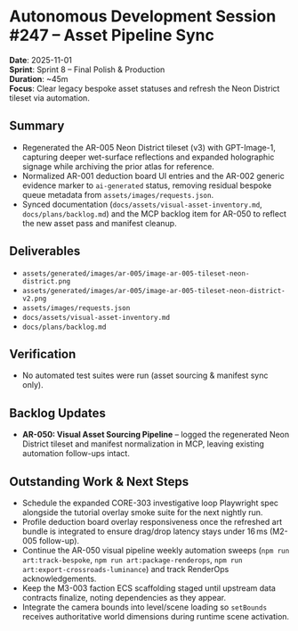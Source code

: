 # Autonomous Development Session #247 – Asset Pipeline Sync
**Date**: 2025-11-01  
**Sprint**: Sprint 8 – Final Polish & Production  
**Duration**: ~45m  
**Focus**: Clear legacy bespoke asset statuses and refresh the Neon District tileset via automation.

## Summary
- Regenerated the AR-005 Neon District tileset (v3) with GPT-Image-1, capturing deeper wet-surface reflections and expanded holographic signage while archiving the prior atlas for reference.
- Normalized AR-001 deduction board UI entries and the AR-002 generic evidence marker to `ai-generated` status, removing residual bespoke queue metadata from `assets/images/requests.json`.
- Synced documentation (`docs/assets/visual-asset-inventory.md`, `docs/plans/backlog.md`) and the MCP backlog item for AR-050 to reflect the new asset pass and manifest cleanup.

## Deliverables
- `assets/generated/images/ar-005/image-ar-005-tileset-neon-district.png`
- `assets/generated/images/ar-005/image-ar-005-tileset-neon-district-v2.png`
- `assets/images/requests.json`
- `docs/assets/visual-asset-inventory.md`
- `docs/plans/backlog.md`

## Verification
- No automated test suites were run (asset sourcing & manifest sync only).

## Backlog Updates
- **AR-050: Visual Asset Sourcing Pipeline** – logged the regenerated Neon District tileset and manifest normalization in MCP, leaving existing automation follow-ups intact.

## Outstanding Work & Next Steps
- Schedule the expanded CORE-303 investigative loop Playwright spec alongside the tutorial overlay smoke suite for the next nightly run.
- Profile deduction board overlay responsiveness once the refreshed art bundle is integrated to ensure drag/drop latency stays under 16 ms (M2-005 follow-up).
- Continue the AR-050 visual pipeline weekly automation sweeps (`npm run art:track-bespoke`, `npm run art:package-renderops`, `npm run art:export-crossroads-luminance`) and track RenderOps acknowledgements.
- Keep the M3-003 faction ECS scaffolding staged until upstream data contracts finalize, noting dependencies as they appear.
- Integrate the camera bounds into level/scene loading so `setBounds` receives authoritative world dimensions during runtime scene activation.
